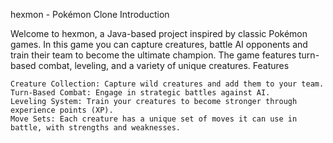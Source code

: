 hexmon - Pokémon Clone
Introduction

Welcome to hexmon, a Java-based project inspired by classic Pokémon games. In this game you can capture creatures, battle AI opponents and train their team to become the ultimate champion. The game features turn-based combat, leveling, and a variety of unique creatures.
Features

    Creature Collection: Capture wild creatures and add them to your team.
    Turn-Based Combat: Engage in strategic battles against AI.
    Leveling System: Train your creatures to become stronger through experience points (XP).
    Move Sets: Each creature has a unique set of moves it can use in battle, with strengths and weaknesses.
